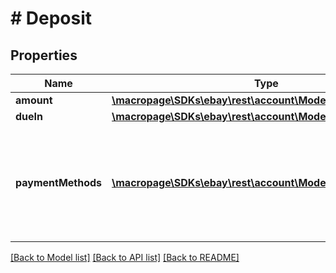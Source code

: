 # # Deposit

## Properties

Name | Type | Description | Notes
------------ | ------------- | ------------- | -------------
**amount** | [**\macropage\SDKs\ebay\rest\account\Model\Amount**](Amount.md) |  | [optional] 
**dueIn** | [**\macropage\SDKs\ebay\rest\account\Model\TimeDuration**](TimeDuration.md) |  | [optional] 
**paymentMethods** | [**\macropage\SDKs\ebay\rest\account\Model\PaymentMethod[]**](PaymentMethod.md) | A list of accepted payment methods. For deposits (which are applicable to only motor listings), the paymentMethodType must be set to &#39;PayPal&#39; | [optional] 

[[Back to Model list]](../../README.md#documentation-for-models) [[Back to API list]](../../README.md#documentation-for-api-endpoints) [[Back to README]](../../README.md)


